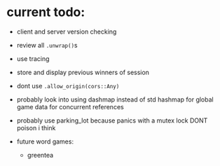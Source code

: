 # current todo:

-   client and server version checking

-   review all `.unwrap()`s

-   use tracing

-   store and display previous winners of session

-   dont use `.allow_origin(cors::Any)`

-   probably look into using dashmap instead of std hashmap for global game data for concurrent references

-   probably use parking_lot because panics with a mutex lock DONT poison i think

-   future word games:
    -   greentea

